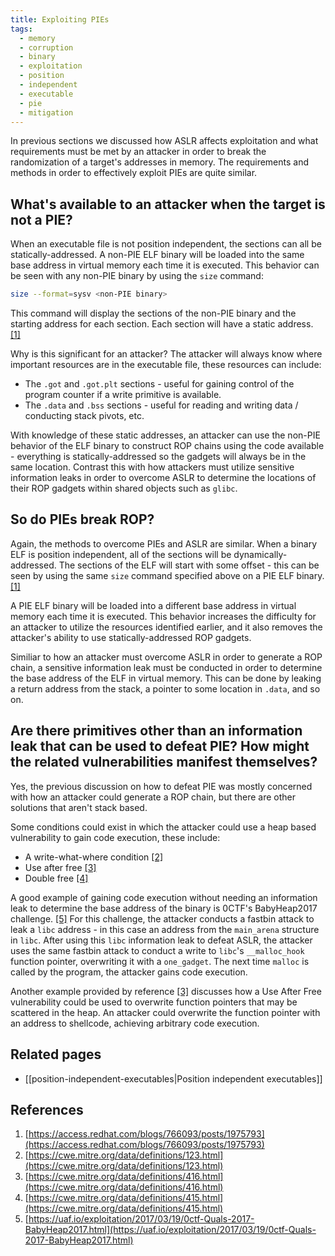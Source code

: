 ```yaml
---
title: Exploiting PIEs
tags:
  - memory
  - corruption
  - binary
  - exploitation
  - position
  - independent
  - executable
  - pie
  - mitigation
---
```


In previous sections we discussed how ASLR affects exploitation and what
requirements must be met by an attacker in order to break the randomization of
a target's addresses in memory. The requirements and methods in order to
effectively exploit PIEs are quite similar.

## What's available to an attacker when the target is not a PIE?

When an executable file is not position independent, the sections can all be
statically-addressed. A non-PIE ELF binary will be loaded into the same base
address in virtual memory each time it is executed. This behavior can be seen
with any non-PIE binary by using the `size` command:

```bash
size --format=sysv <non-PIE binary>
```

This command will display the sections of the non-PIE binary and the starting
address for each section. Each section will have a static address.
[[1]](#references)

Why is this significant for an attacker? The attacker will always know where
important resources are in the executable file, these resources can include:

- The `.got` and `.got.plt` sections - useful for gaining control of the
  program counter if a write primitive is available.
- The `.data` and `.bss` sections - useful for reading and writing data /
  conducting stack pivots, etc.

With knowledge of these static addresses, an attacker can use the non-PIE
behavior of the ELF binary to construct ROP chains using the code available -
everything is statically-addressed so the gadgets will always be in the same
location. Contrast this with how attackers must utilize sensitive information
leaks in order to overcome ASLR to determine the locations of their ROP gadgets
within shared objects such as `glibc`.

## So do PIEs break ROP?

Again, the methods to overcome PIEs and ASLR are similar. When a binary ELF is
position independent, all of the sections will be dynamically-addressed. The
sections of the ELF will start with some offset - this can be seen by using the
same `size` command specified above on a PIE ELF binary. [[1]](#references)

A PIE ELF binary will be loaded into a different base address in virtual memory
each time it is executed. This behavior increases the difficulty for an
attacker to utilize the resources identified earlier, and it also removes the
attacker's ability to use statically-addressed ROP gadgets.

Similiar to how an attacker must overcome ASLR in order to generate a ROP
chain, a sensitive information leak must be conducted in order to determine the
base address of the ELF in virtual memory. This can be done by leaking a return
address from the stack, a pointer to some location in `.data`, and so on.

## Are there primitives other than an information leak that can be used to defeat PIE? How might the related vulnerabilities manifest themselves?

Yes, the previous discussion on how to defeat PIE was mostly concerned with how
an attacker could generate a ROP chain, but there are other solutions that
aren't stack based.

Some conditions could exist in which the attacker could use a heap based
vulnerability to gain code execution, these include:

- A write-what-where condition [[2]](#references)
- Use after free [[3]](#references)
- Double free [[4]](#references)

A good example of gaining code execution without needing an information leak to
determine the base address of the binary is 0CTF's BabyHeap2017 challenge.
[[5]](#references) For this challenge, the attacker conducts a fastbin attack
to leak a `libc` address - in this case an address from the `main_arena`
structure in `libc`. After using this `libc` information leak to defeat ASLR,
the attacker uses the same fastbin attack to conduct a write to `libc`'s
`__malloc_hook` function pointer, overwriting it with a `one_gadget`. The next
time `malloc` is called by the program, the attacker gains code execution.

Another example provided by reference [[3]](#references) discusses how a Use
After Free vulnerability could be used to overwrite function pointers that may
be scattered in the heap. An attacker could overwrite the function pointer with
an address to shellcode, achieving arbitrary code execution.

## Related pages

- [[position-independent-executables|Position independent executables]]

## References

1. [https://access.redhat.com/blogs/766093/posts/1975793](https://access.redhat.com/blogs/766093/posts/1975793)
2. [https://cwe.mitre.org/data/definitions/123.html](https://cwe.mitre.org/data/definitions/123.html)
3. [https://cwe.mitre.org/data/definitions/416.html](https://cwe.mitre.org/data/definitions/416.html)
4. [https://cwe.mitre.org/data/definitions/415.html](https://cwe.mitre.org/data/definitions/415.html)
5. [https://uaf.io/exploitation/2017/03/19/0ctf-Quals-2017-BabyHeap2017.html](https://uaf.io/exploitation/2017/03/19/0ctf-Quals-2017-BabyHeap2017.html)
